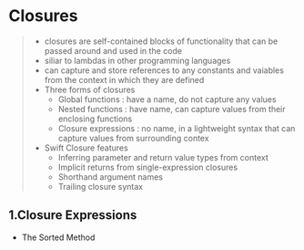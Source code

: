 # Closures
> * closures are self-contained blocks of functionality that can be passed around and used in the code
> * siliar to lambdas in other programming languages
> * can capture and store references to any constants and vaiables from the context in which they are defined
> * Three forms of closures
>    * Global functions : have a name, do not capture any values
>    * Nested functions : have name, can capture values from their enclosing functions
>    * Closure expressions : no name, in a lightweight syntax that can capture values from surrounding contex
>  * Swift Closure features
>     * Inferring parameter and return value types from context
>     * Implicit returns from single-expression closures
>     * Shorthand argument names
>     * Trailing closure syntax
## 1.Closure Expressions
* The Sorted Method

